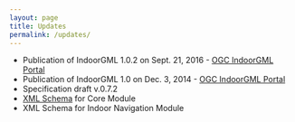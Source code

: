 ```yaml
---
layout: page
title: Updates
permalink: /updates/
---
```


- Publication of IndoorGML 1.0.2 on Sept. 21, 2016 - [OGC IndoorGML Portal](http://www.opengeospatial.org/standards/indoorgml)
- Publication of IndoorGML 1.0 on Dec. 3, 2014 - [OGC IndoorGML Portal](http://www.opengeospatial.org/standards/indoorgml)
- Specification draft v.0.7.2
- [XML Schema](http://indoorgml.net/updates.html#) for Core Module
- XML Schema for Indoor Navigation Module
